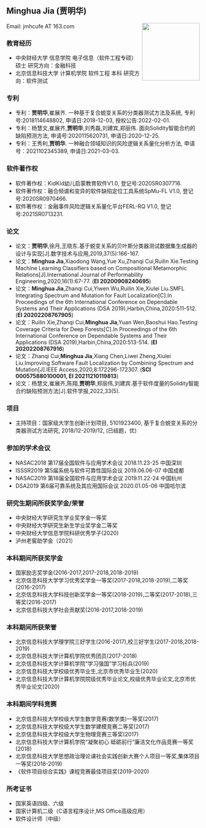 ## Minghua Jia (贾明华)  
  
Email: jmhcufe AT 163.com    <img src="https://jmhcufe.github.io/jmh.png" height="150" width="150" align="right">  


### 教育经历  
- 中央财经大学 信息学院  电子信息（软件工程专硕） 硕士 研究方向：金融科技       
- 北京信息科技大学 计算机学院  软件工程 本科 研究方向：软件测试  

### 专利  
- 专利：**贾明华**,崔展齐. 一种基于复合蜕变关系的分类器测试方法及系统, 专利号:2018114648802, 申请日:2018-12-03, 授权公告:2022-02-01.
- 专利：杨慧文,崔展齐,**贾明华**,刘秀磊,刘建宾,郑丽伟. 面向Solidity智能合约的缺陷预测方法, 申请号:2020115620731, 申请日:2020-12-25.  
- 专利：王秀利,**贾明华**. 一种融合领域知识的风险逻辑关系量化分析方法, 申请号：2021102345389, 申请日:2021-03-03.  

### 软件著作权  
- 软件著作权：KidKid幼儿启蒙教育软件V1.0, 登记号:2020SR0307716.
- 软件著作权：融合频谱和变异的软件缺陷定位工具系统SpMu-FL V1.0, 登记号:2020SR0970466.
- 软件著作权：金融事件风险逻辑关系量化平台FERL-RQ V1.0, 登记号:2021SR0713231.

### 论文
- 论文：**贾明华**,徐月,王晓东.基于蜕变关系的贝叶斯分类器测试数据集生成器的设计与实现[J].数字技术与应用,2019,37(5):166-167.
- 论文：**Minghua Jia**,Xiaodong Wang,Yue Xu,Zhanqi Cui,Ruilin Xie.Testing Machine Learning Classifiers based on Compositional Metamorphic Relations[J].International Journal of Performability Engineering,2020,16(1):67-77. (**EI 20200908240695**) 
- 论文：**Minghua Jia**,Zhanqi Cui,Yiwen Wu,Ruilin Xie,Xiulei Liu.SMFL Integrating Spectrum and Mutation for Fault Localization[C].In Proceedings of the 6th International Conference on Dependable Systems and Their Applications (DSA 2019),Harbin,China,2020:511-512. (**EI 20202208767905**)
- 论文：Ruilin Xie,Zhanqi Cui,**Minghua Jia**,Yuan Wen,Baoshui Hao.Testing Coverage Criteria for Deep Forests[C].In Proceedings of the 6th International Conference on Dependable Systems and Their Applications (DSA 2019),Harbin,China,2020:513-514. (**EI 20202208767916**)
- 论文：Zhanqi Cui,**Minghua Jia**,Xiang Chen,Liwei Zheng,Xiulei Liu.Improving Software Fault Localization by Combining Spectrum and Mutation[J].IEEE Access,2020,8:172296-172307. (**SCI 000575880100001, EI 20211210119813**)
- 论文：杨慧文,崔展齐,陈翔,**贾明华**,郑丽伟,刘建宾.基于软件度量的Solidity智能合约缺陷预测方法[J].软件学报,2022,33(5).

### 项目
- 主持项目：国家级大学生创新计划项目, 5101923400, 基于复合蜕变关系的分类器测试方法研究, 2018/12-2019/12, (已结题，优)

### 参加的学术会议
- NASAC2018 第17届全国软件与应用学术会议 2018.11.23-25 中国深圳
- ISSSR2019 第5届系统与软件可靠性国际会议 2019.06.06-07 中国成都
- NASAC2019 第18届全国软件与应用学术会议 2019.11.22-24 中国杭州 
- DSA2019 第6届可靠系统及其应用国际会议 2020.01.05-06 中国哈尔滨

### 研究生期间所获奖学金/荣誉
- 中央财经大学研究生学业奖学金一等奖
- 中央财经大学研究生新生学业奖学金二等奖
- 中央财经大学信息学院科研优秀学子(2020)
- 泸州老窖助学金（2021）

### 本科期间所获奖学金
- 国家励志奖学金(2016-2017,2017-2018,2018-2019)
- 北京信息科技大学学习优秀奖学金一等奖(2017-2018,2018-2019),二等奖(2016-2017)
- 北京信息科技大学科技创新奖学金一等奖(2018-2019),二等奖(2017-2018),三等奖(2016-2017)
- 北京信息科技大学社会贡献奖(2016-2017,2018-2019)

### 本科期间所获荣誉
- 北京信息科技大学理学院三好学生(2016-2017),校三好学生(2017-2018,2018-2019)
- 北京信息科技大学计算机学院优秀团员(2017-2018)
- 北京信息科技大学计算机学院“学习强国”学习标兵(2019)
- 北京信息科技大学校级优秀毕业生,北京市优秀毕业生(2020)
- 北京信息科技大学计算机学院院级优秀毕业论文,校级优秀毕业论文,北京市优秀毕业论文(2020)

### 本科期间学科竞赛
- 北京信息科技大学校级大学生数学竞赛(数学类)一等奖(2017)
- 北京信息科技大学校级大学生数学建模竞赛二等奖(2017)
- 北京信息科技大学校级大学生物理竞赛三等奖(2017)
- 北京信息科技大学计算机学院“凝聚初心 砥砺前行”廉洁文化作品竞赛一等奖(2018)
- 北京信息科技大学思想政治理论课社会实践创新大赛个人项目一等奖,集体项目一等奖(2018-2019)
- 《软件项目综合实践》课程竞赛最佳项目奖(2019-2020)

### 所考证书
- 国家英语四级、六级
- 国家计算机二级（C语言程序设计,MS Office高级应用）
- 软件设计师（中级）

